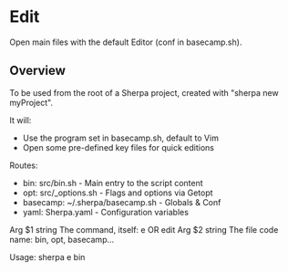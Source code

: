 # Edit

Open main files with the default Editor (conf in basecamp.sh).

## Overview

To be used from the root of a Sherpa project,
created with "sherpa new myProject".

It will:
* Use the program set in basecamp.sh, default to Vim
* Open some pre-defined key files for quick editions

Routes:
* bin: src/bin.sh - Main entry to the script content
* opt: src/_options.sh - Flags and options via Getopt
* basecamp: ~/.sherpa/basecamp.sh - Globals & Conf
* yaml: Sherpa.yaml - Configuration variables

Arg $1 string The command, itself: e OR edit
Arg $2 string The file code name: bin, opt, basecamp...

Usage: sherpa e bin


